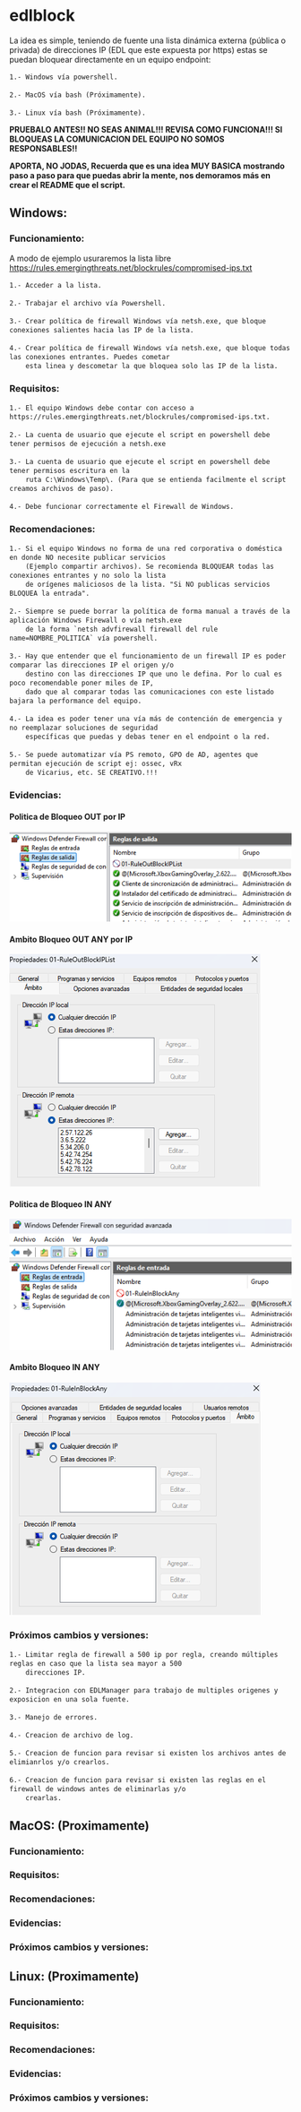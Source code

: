 # edlblock

La idea es simple, teniendo de fuente una lista dinámica externa (pública o privada) de direcciones IP (EDL que este expuesta por https) estas se puedan bloquear directamente en un equipo endpoint:

    1.- Windows vía powershell.

    2.- MacOS vía bash (Próximamente).

    3.- Linux vía bash (Próximamente).

**PRUEBALO ANTES!! NO SEAS ANIMAL!!! REVISA COMO FUNCIONA!!! SI BLOQUEAS LA COMUNICACION DEL EQUIPO NO SOMOS RESPONSABLES!!**

**APORTA, NO JODAS, Recuerda que es una idea MUY BASICA mostrando paso a paso para que puedas abrir la mente, nos demoramos más en crear el README que el script.**

## **Windows:**

### Funcionamiento:

A modo de ejemplo usuraremos la lista libre https://rules.emergingthreats.net/blockrules/compromised-ips.txt

    1.- Acceder a la lista.

    2.- Trabajar el archivo vía Powershell.

    3.- Crear política de firewall Windows vía netsh.exe, que bloque conexiones salientes hacia las IP de la lista.

    4.- Crear política de firewall Windows vía netsh.exe, que bloque todas las conexiones entrantes. Puedes cometar 
        esta linea y descometar la que bloquea solo las IP de la lista.


### Requisitos:

    1.- El equipo Windows debe contar con acceso a https://rules.emergingthreats.net/blockrules/compromised-ips.txt.

    2.- La cuenta de usuario que ejecute el script en powershell debe tener permisos de ejecución a netsh.exe 

    3.- La cuenta de usuario que ejecute el script en powershell debe tener permisos escritura en la 
        ruta C:\Windows\Temp\. (Para que se entienda facilmente el script creamos archivos de paso).

    4.- Debe funcionar correctamente el Firewall de Windows.

### Recomendaciones:

    1.- Si el equipo Windows no forma de una red corporativa o doméstica en donde NO necesite publicar servicios
        (Ejemplo compartir archivos). Se recomienda BLOQUEAR todas las conexiones entrantes y no solo la lista
        de orígenes maliciosos de la lista. "Si NO publicas servicios BLOQUEA la entrada".

    2.- Siempre se puede borrar la política de forma manual a través de la aplicación Windows Firewall o vía netsh.exe
        de la forma `netsh advfirewall firewall del rule name=NOMBRE_POLITICA` vía powershell.

    3.- Hay que entender que el funcionamiento de un firewall IP es poder comparar las direcciones IP el origen y/o 
        destino con las direcciones IP que uno le defina. Por lo cual es poco recomendable poner miles de IP, 
        dado que al comparar todas las comunicaciones con este listado bajara la performance del equipo.

    4.- La idea es poder tener una vía más de contención de emergencia y no reemplazar soluciones de seguridad 
        específicas que puedas y debas tener en el endpoint o la red.

    5.- Se puede automatizar vía PS remoto, GPO de AD, agentes que permitan ejecución de script ej: ossec, vRx 
        de Vicarius, etc. SE CREATIVO.!!!


### Evidencias:

#### Politica de Bloqueo OUT por IP

![alt text](https://github.com/m4m00th/edlblock/blob/main/images/WinFW_Block_OUT_IP.png)


#### Ambito Bloqueo OUT ANY por IP

![alt text](https://github.com/m4m00th/edlblock/blob/main/images/WinFW_Block_OUT_IP_ambito.png)


#### Politica de Bloqueo IN ANY

![alt text](https://github.com/m4m00th/edlblock/blob/main/images/WinFW_Block_IN_all.png)


#### Ambito Bloqueo IN ANY

![alt text](https://github.com/m4m00th/edlblock/blob/main/images/WinFW_Block_IN_all_ambito.png)


### Próximos cambios y versiones:

    1.- Limitar regla de firewall a 500 ip por regla, creando múltiples reglas en caso que la lista sea mayor a 500 
        direcciones IP.

    2.- Integracion con EDLManager para trabajo de multiples origenes y exposicion en una sola fuente.

    3.- Manejo de errores.

    4.- Creacion de archivo de log.

    5.- Creacion de funcion para revisar si existen los archivos antes de elimianrlos y/o crearlos.

    6.- Creacion de funcion para revisar si existen las reglas en el firewall de windows antes de eliminarlas y/o 
        crearlas.


## **MacOS: (Proximamente)**

### Funcionamiento:
### Requisitos:
### Recomendaciones:
### Evidencias:
### Próximos cambios y versiones:


## **Linux: (Proximamente)**

### Funcionamiento:
### Requisitos:
### Recomendaciones:
### Evidencias:
### Próximos cambios y versiones: